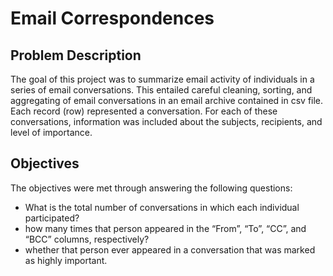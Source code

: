 # Email Correspondences

## Problem Description
The goal of this project was to summarize email activity of individuals in a series of email conversations. This entailed careful cleaning, sorting, and aggregating of email conversations in an email archive contained in csv file. Each record (row) represented a conversation. For each of these conversations, information was included about the subjects, recipients, and level of importance.

## Objectives
The objectives were met through answering the following questions:
 + What is the total number of conversations in which each individual participated?
 + how many times that person appeared in the “From”, “To”, “CC”, and “BCC” columns, respectively?
 + whether that person ever appeared in a conversation that was marked as highly important.
 
